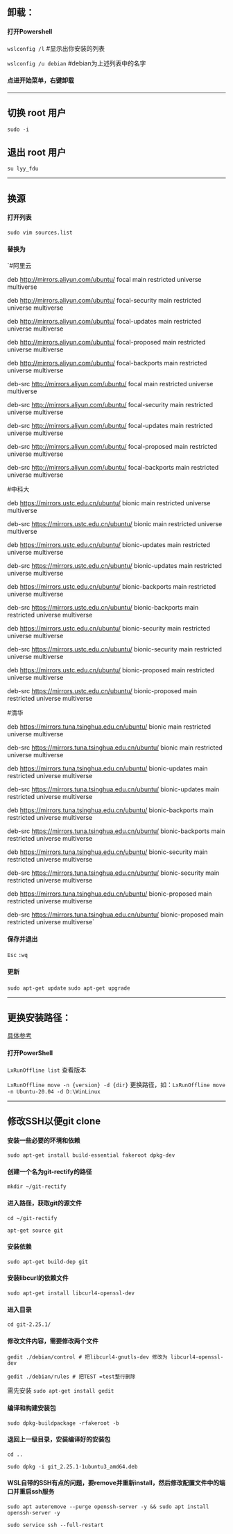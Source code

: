 ## 卸载：
#### 打开Powershell

`wslconfig /l`  #显示出你安装的列表

`wslconfig /u debian` #debian为上述列表中的名字

#### 点进开始菜单，右键卸载

---
## 切换 root 用户
`sudo -i`
## 退出 root 用户
`su lyy_fdu`

---
## 换源
#### 打开列表
`sudo vim sources.list`

#### 替换为

`#阿里云

deb http://mirrors.aliyun.com/ubuntu/ focal main restricted universe multiverse

deb http://mirrors.aliyun.com/ubuntu/ focal-security main restricted universe multiverse

deb http://mirrors.aliyun.com/ubuntu/ focal-updates main restricted universe multiverse

deb http://mirrors.aliyun.com/ubuntu/ focal-proposed main restricted universe multiverse

deb http://mirrors.aliyun.com/ubuntu/ focal-backports main restricted universe multiverse

deb-src http://mirrors.aliyun.com/ubuntu/ focal main restricted universe multiverse

deb-src http://mirrors.aliyun.com/ubuntu/ focal-security main restricted universe multiverse

deb-src http://mirrors.aliyun.com/ubuntu/ focal-updates main restricted universe multiverse

deb-src http://mirrors.aliyun.com/ubuntu/ focal-proposed main restricted universe multiverse

deb-src http://mirrors.aliyun.com/ubuntu/ focal-backports main restricted universe multiverse

#中科大

deb https://mirrors.ustc.edu.cn/ubuntu/ bionic main restricted universe multiverse

deb-src https://mirrors.ustc.edu.cn/ubuntu/ bionic main restricted universe multiverse

deb https://mirrors.ustc.edu.cn/ubuntu/ bionic-updates main restricted universe multiverse

deb-src https://mirrors.ustc.edu.cn/ubuntu/ bionic-updates main restricted universe multiverse

deb https://mirrors.ustc.edu.cn/ubuntu/ bionic-backports main restricted universe multiverse

deb-src https://mirrors.ustc.edu.cn/ubuntu/ bionic-backports main restricted universe multiverse

deb https://mirrors.ustc.edu.cn/ubuntu/ bionic-security main restricted universe multiverse

deb-src https://mirrors.ustc.edu.cn/ubuntu/ bionic-security main restricted universe multiverse

deb https://mirrors.ustc.edu.cn/ubuntu/ bionic-proposed main restricted universe multiverse

deb-src https://mirrors.ustc.edu.cn/ubuntu/ bionic-proposed main restricted universe multiverse

#清华

deb https://mirrors.tuna.tsinghua.edu.cn/ubuntu/ bionic main restricted universe multiverse

deb-src https://mirrors.tuna.tsinghua.edu.cn/ubuntu/ bionic main restricted universe multiverse

deb https://mirrors.tuna.tsinghua.edu.cn/ubuntu/ bionic-updates main restricted universe multiverse

deb-src https://mirrors.tuna.tsinghua.edu.cn/ubuntu/ bionic-updates main restricted universe multiverse

deb https://mirrors.tuna.tsinghua.edu.cn/ubuntu/ bionic-backports main restricted universe multiverse

deb-src https://mirrors.tuna.tsinghua.edu.cn/ubuntu/ bionic-backports main restricted universe multiverse

deb https://mirrors.tuna.tsinghua.edu.cn/ubuntu/ bionic-security main restricted universe multiverse

deb-src https://mirrors.tuna.tsinghua.edu.cn/ubuntu/ bionic-security main restricted universe multiverse

deb https://mirrors.tuna.tsinghua.edu.cn/ubuntu/ bionic-proposed main restricted universe multiverse

deb-src https://mirrors.tuna.tsinghua.edu.cn/ubuntu/ bionic-proposed main restricted universe multiverse`

#### 保存并退出

`Esc`
`:wq`

#### 更新

`sudo apt-get update`
`sudo apt-get upgrade`

---
## 更换安装路径：
[具体参考](https://blog.csdn.net/qq_41233171/article/details/106268552)
#### 打开PowerShell

`LxRunOffline list` 查看版本

`LxRunOffline move -n {version} -d {dir}` 更换路径，如：`LxRunOffline move -n Ubuntu-20.04 -d D:\WinLinux`

---
## 修改SSH以便git clone
#### 安装一些必要的环境和依赖
`sudo apt-get install build-essential fakeroot dpkg-dev`
#### 创建一个名为git-rectify的路径
`mkdir ~/git-rectify`
#### 进入路径，获取git的源文件
`cd ~/git-rectify`

`apt-get source git`
#### 安装依赖
`sudo apt-get build-dep git`
#### 安装libcurl的依赖文件
`sudo apt-get install libcurl4-openssl-dev`
#### 进入目录
`cd git-2.25.1/`
#### 修改文件内容，需要修改两个文件
`gedit ./debian/control # 把libcurl4-gnutls-dev 修改为 libcurl4-openssl-dev`

`gedit ./debian/rules # 把TEST =test整行删除`

需先安装 `sudo apt-get install gedit`
#### 编译和构建安装包
`sudo dpkg-buildpackage -rfakeroot -b`
#### 退回上一级目录，安装编译好的安装包
`cd ..`

`sudo dpkg -i git_2.25.1-1ubuntu3_amd64.deb`
#### WSL自带的SSH有点的问题，要remove并重新install，然后修改配置文件中的端口并重启ssh服务
`sudo apt autoremove --purge openssh-server -y && sudo apt install openssh-server -y`

`sudo service ssh --full-restart`

